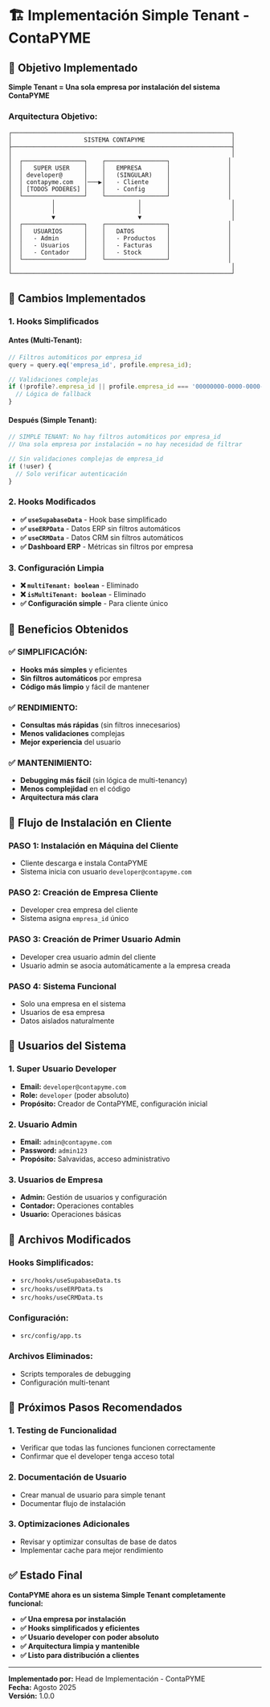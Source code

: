# 🏗️ Implementación Simple Tenant - ContaPYME

## 🎯 **Objetivo Implementado**

**Simple Tenant = Una sola empresa por instalación del sistema ContaPYME**

### **Arquitectura Objetivo:**
```
┌─────────────────────────────────────────────────────────────┐
│                    SISTEMA CONTAPYME                        │
├─────────────────────────────────────────────────────────────┤
│                                                             │
│  ┌─────────────────┐    ┌─────────────────┐                │
│  │   SUPER USER    │    │   EMPRESA       │                │
│  │ developer@      │    │   (SINGULAR)    │                │
│  │ contapyme.com   │───▶│   - Cliente     │                │
│  │ [TODOS PODERES] │    │   - Config      │                │
│  └─────────────────┘    └─────────────────┘                │
│           │                       │                         │
│           │                       │                         │
│           ▼                       ▼                         │
│  ┌─────────────────┐    ┌─────────────────┐                │
│  │   USUARIOS      │    │   DATOS         │                │
│  │   - Admin       │    │   - Productos   │                │
│  │   - Usuarios    │    │   - Facturas    │                │
│  │   - Contador    │    │   - Stock       │                │
│  └─────────────────┘    └─────────────────┘                │
│                                                             │
└─────────────────────────────────────────────────────────────┘
```

## 🚀 **Cambios Implementados**

### **1. Hooks Simplificados**

#### **Antes (Multi-Tenant):**
```typescript
// Filtros automáticos por empresa_id
query = query.eq('empresa_id', profile.empresa_id);

// Validaciones complejas
if (!profile?.empresa_id || profile.empresa_id === '00000000-0000-0000-0000-000000000001') {
  // Lógica de fallback
}
```

#### **Después (Simple Tenant):**
```typescript
// SIMPLE TENANT: No hay filtros automáticos por empresa_id
// Una sola empresa por instalación = no hay necesidad de filtrar

// Sin validaciones complejas de empresa_id
if (!user) {
  // Solo verificar autenticación
}
```

### **2. Hooks Modificados**

- **✅ `useSupabaseData`** - Hook base simplificado
- **✅ `useERPData`** - Datos ERP sin filtros automáticos
- **✅ `useCRMData`** - Datos CRM sin filtros automáticos
- **✅ Dashboard ERP** - Métricas sin filtros por empresa

### **3. Configuración Limpia**

- **❌ `multiTenant: boolean`** - Eliminado
- **❌ `isMultiTenant: boolean`** - Eliminado
- **✅ Configuración simple** - Para cliente único

## 🔧 **Beneficios Obtenidos**

### **✅ SIMPLIFICACIÓN:**
- **Hooks más simples** y eficientes
- **Sin filtros automáticos** por empresa
- **Código más limpio** y fácil de mantener

### **✅ RENDIMIENTO:**
- **Consultas más rápidas** (sin filtros innecesarios)
- **Menos validaciones** complejas
- **Mejor experiencia** del usuario

### **✅ MANTENIMIENTO:**
- **Debugging más fácil** (sin lógica de multi-tenancy)
- **Menos complejidad** en el código
- **Arquitectura más clara**

## 🎯 **Flujo de Instalación en Cliente**

### **PASO 1: Instalación en Máquina del Cliente**
- Cliente descarga e instala ContaPYME
- Sistema inicia con usuario `developer@contapyme.com`

### **PASO 2: Creación de Empresa Cliente**
- Developer crea empresa del cliente
- Sistema asigna `empresa_id` único

### **PASO 3: Creación de Primer Usuario Admin**
- Developer crea usuario admin del cliente
- Usuario admin se asocia automáticamente a la empresa creada

### **PASO 4: Sistema Funcional**
- Solo una empresa en el sistema
- Usuarios de esa empresa
- Datos aislados naturalmente

## 🔐 **Usuarios del Sistema**

### **1. Super Usuario Developer**
- **Email:** `developer@contapyme.com`
- **Role:** `developer` (poder absoluto)
- **Propósito:** Creador de ContaPYME, configuración inicial

### **2. Usuario Admin**
- **Email:** `admin@contapyme.com`
- **Password:** `admin123`
- **Propósito:** Salvavidas, acceso administrativo

### **3. Usuarios de Empresa**
- **Admin:** Gestión de usuarios y configuración
- **Contador:** Operaciones contables
- **Usuario:** Operaciones básicas

## 📁 **Archivos Modificados**

### **Hooks Simplificados:**
- `src/hooks/useSupabaseData.ts`
- `src/hooks/useERPData.ts`
- `src/hooks/useCRMData.ts`

### **Configuración:**
- `src/config/app.ts`

### **Archivos Eliminados:**
- Scripts temporales de debugging
- Configuración multi-tenant

## 🚀 **Próximos Pasos Recomendados**

### **1. Testing de Funcionalidad**
- Verificar que todas las funciones funcionen correctamente
- Confirmar que el developer tenga acceso total

### **2. Documentación de Usuario**
- Crear manual de usuario para simple tenant
- Documentar flujo de instalación

### **3. Optimizaciones Adicionales**
- Revisar y optimizar consultas de base de datos
- Implementar cache para mejor rendimiento

## ✅ **Estado Final**

**ContaPYME ahora es un sistema Simple Tenant completamente funcional:**

- **✅ Una empresa por instalación**
- **✅ Hooks simplificados y eficientes**
- **✅ Usuario developer con poder absoluto**
- **✅ Arquitectura limpia y mantenible**
- **✅ Listo para distribución a clientes**

---

**Implementado por:** Head de Implementación - ContaPYME  
**Fecha:** Agosto 2025  
**Versión:** 1.0.0
